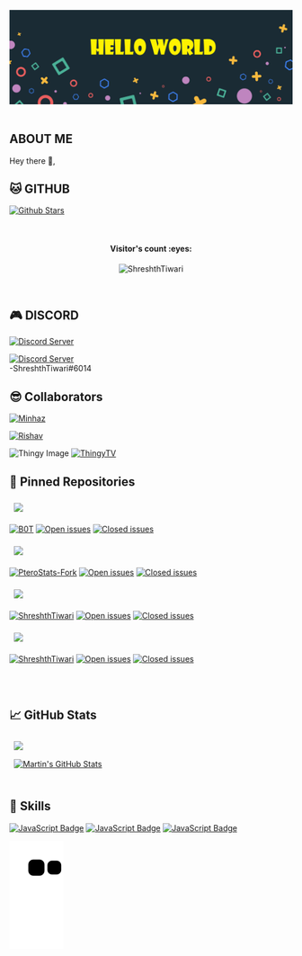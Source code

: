 [![header](./assets/header.png)](https://github.com/ShreshthTiwari)
<br>
<br>

## ABOUT ME

Hey there 👋,
<br>

## 🐱 GITHUB

[![Github Stars](https://img.shields.io/github/stars/ShreshthTiwari?affiliations=OWNER&style=plastic)](https://github.com/ShreshthTiwari)

<br>

<h4 align="center">Visitor's count :eyes:</h4>
<p align="center"><img src="https://profile-counter.glitch.me/{ShreshthTiwari}/count.svg" alt="ShreshthTiwari" /></p>
<br>

## 🎮 DISCORD

[![Discord Server](https://camo.githubusercontent.com/3f990cfefb64f13d28397fe586c3aa38a81fde585de479205d63c79363ebe07a/68747470733a2f2f696d672e736869656c64732e696f2f62616467652f446973636f72642d3732383944413f7374796c653d666f722d7468652d6261646765266c6f676f3d646973636f7264266c6f676f436f6c6f723d7768697465)](https://discord.com/invite/Z2t6Ury5P9)
<br>

[![Discord Server](https://img.shields.io/discord/821078039576051753?label=Discord&style=plastic)](https://discord.com/invite/Z2t6Ury5P9)
<br>
-ShreshthTiwari#6014
<br>

## 😎 Collaborators

[![Minhaz](https://img.shields.io/badge/Minhaz-Minhaz69420-blue?style=plastic)](https://github.com/Minhaz69420)
<br>

[![Rishav](https://img.shields.io/badge/Rishav-ItsFakeRishav-blue?style=plastic)](https://github.com/ItsFakeRishav)
<br>

![Thingy Image](https://avatars.githubusercontent.com/u/68848247?v=4&s=50)
[![ThingyTV](https://img.shields.io/badge/ThingyTV-ThingyTV-blue?style=plastic)](https://github.com/TheTHINGYEEE)
<br>

## 📌 Pinned Repositories

<a href="https://github.com/ShreshthTiwari/B0T">
  <img align="center" style="margin:0.5rem" src="https://github-readme-stats.vercel.app/api/pin/?username=ShreshthTiwari&repo=B0T&title_color=00FF00&text_color=FFFF00&icon_color=87ceeb&bg_color=000000" />
</a>

[![B0T](https://img.shields.io/github/forks/ShreshthTiwari/B0T?style=plastic)](https://github.com/ShreshthTiwari/B0T/network/members)
[![Open issues](https://img.shields.io/github/issues-raw/ShreshthTiwari/B0T?style=plastic)](https://github.com/ShreshthTiwari/B0T/issues)
[![Closed issues](https://img.shields.io/github/issues-closed-raw/ShreshthTiwari/B0T?style=plastic)](https://github.com/ShreshthTiwari/B0T/issues)

<a href="https://github.com/ShreshthTiwari/PteroStats-Fork">
  <img align="center" style="margin:0.5rem" src="https://github-readme-stats.vercel.app/api/pin/?username=ShreshthTiwari&repo=PteroStats-Fork&title_color=00FF00&text_color=FFFF00&icon_color=87ceeb&bg_color=000000" />
</a>

[![PteroStats-Fork](https://img.shields.io/github/forks/ShreshthTiwari/PteroStats-Fork?style=plastic)](https://github.com/ShreshthTiwari/PteroStats-Fork/network/members)
[![Open issues](https://img.shields.io/github/issues-raw/ShreshthTiwari/PteroStats-Fork?style=plastic)](https://github.com/ShreshthTiwari/PteroStats-Fork/issues)
[![Closed issues](https://img.shields.io/github/issues-closed-raw/ShreshthTiwari/PteroStats-Fork?style=plastic)](https://github.com/ShreshthTiwari/PteroStats-Fork/issues)

<a href="https://github.com/ShreshthTiwari/ShreshthTiwari">
  <img align="center" style="margin:0.5rem" src="https://github-readme-stats.vercel.app/api/pin/?username=ShreshthTiwari&repo=ShreshthTiwari&title_color=00FF00&text_color=FFFF00&icon_color=87ceeb&bg_color=000000" />
</a>

[![ShreshthTiwari](https://img.shields.io/github/forks/ShreshthTiwari/ShreshthTiwari?style=plastic)](https://github.com/ShreshthTiwari/ShreshthTiwari/network/members)
[![Open issues](https://img.shields.io/github/issues-raw/ShreshthTiwari/ShreshthTiwari?style=plastic)](https://github.com/ShreshthTiwari/ShreshthTiwari/issues)
[![Closed issues](https://img.shields.io/github/issues-closed-raw/ShreshthTiwari/ShreshthTiwari?style=plastic)](https://github.com/ShreshthTiwari/ShreshthTiwari/issues)

<a href="https://github.com/ShreshthTiwari/mc-java-optimized-files">
  <img align="center" style="margin:0.5rem" src="https://github-readme-stats.vercel.app/api/pin/?username=ShreshthTiwari&repo=mc-java-optimized-files&title_color=00FF00&text_color=FFFF00&icon_color=87ceeb&bg_color=000000" />
</a>

[![ShreshthTiwari](https://img.shields.io/github/forks/ShreshthTiwari/MCJOF?style=plastic)](https://github.com/ShreshthTiwari/MCJOF/network/members)
[![Open issues](https://img.shields.io/github/issues-raw/ShreshthTiwari/MCJOF?style=plastic)](https://github.com/ShreshthTiwari/MCJOF/issues)
[![Closed issues](https://img.shields.io/github/issues-closed-raw/ShreshthTiwari/MCJOF?style=plastic)](https://github.com/ShreshthTiwari/MCJOF/issues)

<br>
<br>

## 📈 GitHub Stats

<a align="center" href="https://github.com/ShreshthTiwari">
  <img align="center" style="margin:0.5rem" src="https://github-readme-stats.vercel.app/api/top-langs/?username=ShreshthTiwari&hide=html,css&title_color=00FF00&text_color=FFFF00&icon_color=87ceeb&bg_color=000000" />
</a>
<br>
<a align="center" href="https://github.com/ShreshthTiwari">
  <img align="center" style="margin:0.5rem" src="https://github-readme-stats.vercel.app/api?username=ShreshthTiwari&show_icons=true&line_height=27&count_private=true&title_color=00FF00&text_color=FFFF00&icon_color=87ceeb&bg_color=000000" alt="Martin's GitHub Stats" />
</a>
<br>
<br>

## 💼 Skills

[![JavaScript Badge](https://img.shields.io/badge/Javascript-informational?style=plastic&logo=javascript&logoColor=87ceeb&color=000000)](https://github.com/ShreshthTiwari)
[![JavaScript Badge](https://img.shields.io/badge/C-informational?style=plastic&logo=c&logoColor=87ceeb&color=000000)](https://github.com/ShreshthTiwari)
[![JavaScript Badge](https://img.shields.io/badge/C++-informational?style=plastic&logo=cplusplus&logoColor=87ceeb&color=000000)](https://github.com/ShreshthTiwari)

![Snake animation](https://github.com/rafaballerini/rafaballerini/blob/output/github-contribution-grid-snake.svg)
<br>